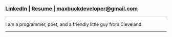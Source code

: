 
### [LinkedIn](https://www.linkedin.com/pub/max-buck/8b/5b8/a9) | [Resume](resume.html) | maxbuckdeveloper@gmail.com

---

I am a programmer, poet, and a friendly little guy from Cleveland.

---
